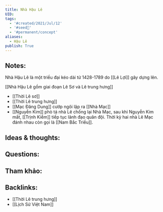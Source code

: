 ```yaml
---
title: Nhà Hậu Lê
UID: 
tags:
  - '#created/2021/Jul/12'
  - '#seed🥜'
  - '#permanent/concept'
aliases:
  - Hậu Lê
publish: True
---
```


## Notes:
Nhà Hậu Lê là một triều đại kéo dài từ 1428-1789 do [[Lê Lợi]] gây dựng lên.

[[Nhà Hậu Lê gồm giai đoạn Lê Sơ và Lê trung hưng]]
- [[Thời Lê sơ]]
- [[Thời Lê trung hưng]]
- [[Mạc Đăng Dung]] cướp ngôi lập ra [[Nhà Mạc]]
- [[Nguyễn Kim]] phò tá nhà Lê chống lại Nhà Mạc, sau khi Nguyễn Kim mất, [[Trịnh Kiểm]] tiếp tục lãnh đạo quân đội. Thời kỳ hai nhà Lê Mạc đánh nhau còn gọi là [[Nam Bắc Triều]].

## Ideas & thoughts:

## Questions:

## Tham khảo:


## Backlinks:
- [[Thời Lê trung hưng]]
- [[Lịch Sử Việt Nam]]
